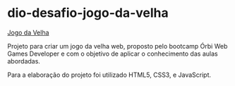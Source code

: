 # dio-desafio-jogo-da-velha

[Jogo da Velha](https://dio-deafio-jogo-da-velha.netlify.app/)

Projeto para criar um jogo da velha web, proposto pelo bootcamp Órbi Web Games Developer e com o objetivo de aplicar o conhecimento das aulas abordadas.

Para a elaboração do projeto foi utilizado HTML5, CSS3, e JavaScript.
